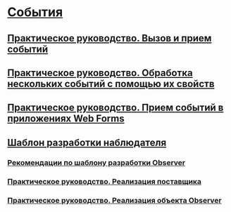 # [События](index.md)
## [Практическое руководство. Вызов и прием событий](how-to-raise-and-consume-events.md)
## [Практическое руководство. Обработка нескольких событий с помощью их свойств](how-to-handle-multiple-events-using-event-properties.md)
## [Практическое руководство. Прием событий в приложениях Web Forms](how-to-consume-events-in-a-web-forms-application.md)
## [Шаблон разработки наблюдателя](observer-design-pattern.md)
### [Рекомендации по шаблону разработки Observer](observer-design-pattern-best-practices.md)
### [Практическое руководство. Реализация поставщика](how-to-implement-a-provider.md)
### [Практическое руководство. Реализация объекта Observer](how-to-implement-an-observer.md)
